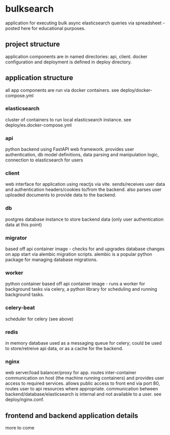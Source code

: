 # bulksearch
application for executing bulk async elasticsearch queries via spreadsheet - posted here for educational purposes.

## project structure
application components are in named directories: api, client. docker configuration and deployment is defined in deploy directory.

## application structure
all app components are run via docker containers. see deploy/docker-compose.yml

### elasticsearch
cluster of containers to run local elasticsearch instance. see deploy/es.docker-compose.yml

### api
python backend using FastAPI web framework. provides user authentication, db model definitions, data parsing and manipulation logic, connection to elasticsearch for users

### client
web interface for application using reactjs via vite. sends/receives user data and authentication headers/cookies to/from the backend. also parses user uploaded documents to provide data to the backend.

### db
postgres database instance to store backend data (only user authentication data at this point)

### migrator
based off api container image - checks for and upgrades database changes on app start via alembic migration scripts. alembic is a popular python package for managing database migrations.

### worker
python container based off api container image - runs a worker for background tasks via celery, a python library for scheduling and running background tasks.

### celery-beat
scheduler for celery (see above)

### redis
in memory database used as a messaging queue for celery; could be used to store/retreive api data, or as a cache for the backend.

### nginx
web server/load balancer/proxy for app. routes inter-container communication on host (the machine running containers) and provides user access to required services. allows public access to front end via port 80, routes user to api resources where appropriate. communication between backend/database/elasticsearch is internal and not available to a user. see deploy/nginx.conf.

## frontend and backend application details

more to come